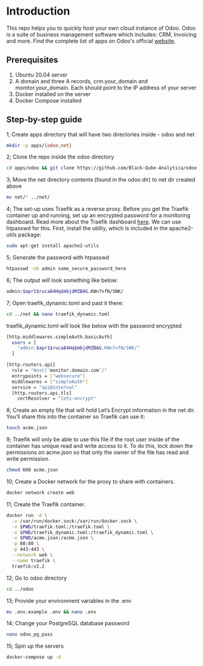 # Introduction

This repo helps you to quickly host your own cloud instance of Odoo. Odoo is a suite of business management software which includes: CRM, Invoicing and more. Find the complete list of apps on Odoo's official [website](https://www.odoo.com/).

## Prerequisites

1. Ubuntu 20.04 server
2. A domain and three A records, crm.your_domain and monitor.your_domain. Each should point to the IP address of your server
3. Docker installed on the server
4. Docker Compose installed

## Step-by-step guide

1; Create apps directory that will have two directories inside - odoo and net

```bash
mkdir -p apps/{odoo,net}
```

2; Clone the repo inside the odoo directory

```bash
cd apps/odoo && git clone https://github.com/Black-Qube-Analytica/odoo.git .
```

3; Move the net directory contents (found in the odoo dir) to net dir created above

```bash
mv net/* ../net/
```

4; The set-up uses Traefik as a reverse proxy. Before you get the Traefik container up and running, set up an encrypted password for a monitoring dashboard. Read more about the Traefik dashboard [here](https://doc.traefik.io/traefik/operations/dashboard/). We can use htpasswd for this. First, install the utility, which is included in the apache2-utils package:

```bash
sudo apt-get install apache2-utils
```

5; Generate the password with htpasswd

```bash
htpasswd -nb admin some_secure_password_here
```

6; The output will look something like below:

```bash
admin:$apr1$ruca84Hq$mbjdMZBAG.KWn7vfN/SNK/
```

7; Open traefik_dynamic.toml and past it there:

```bash
cd ../net && nano traefik_dynamic.toml
```

traefik_dynamic.toml will look like below with the password encrypted

```bash
[http.middlewares.simpleAuth.basicAuth]
  users = [
    "admin:$apr1$ruca84Hq$mbjdMZBAG.KWn7vfN/SNK/"
  ]

[http.routers.api]
  rule = "Host(`monitor.domain.com`)"
  entrypoints = ["websecure"]
  middlewares = ["simpleAuth"]
  service = "api@internal"
  [http.routers.api.tls]
    certResolver = "lets-encrypt"
```

8; Create an empty file that will hold Let’s Encrypt information in the net dir. You’ll share this into the container so Traefik can use it:

```bash
touch acme.json
```

9; Traefik will only be able to use this file if the root user inside of the container has unique read and write access to it. To do this, lock down the permissions on acme.json so that only the owner of the file has read and write permission.

```bash
chmod 600 acme.json
```

10; Create a Docker network for the proxy to share with containers.

```bash
docker network create web
```

11; Create the Traefik container.

```bash
docker run -d \
  -v /var/run/docker.sock:/var/run/docker.sock \
  -v $PWD/traefik.toml:/traefik.toml \
  -v $PWD/traefik_dynamic.toml:/traefik_dynamic.toml \
  -v $PWD/acme.json:/acme.json \
  -p 80:80 \
  -p 443:443 \
  --network web \
  --name traefik \
  traefik:v2.2
```

12; Go to odoo directory

```bash
cd ../odoo
```

13; Provide your environment variables in the .env

```bash
mv .env.example .env && nano .env
```

14; Change your PostgreSQL database password

```bash
nano odoo_pg_pass
```

15; Spin up the servers

```bash
docker-compose up -d